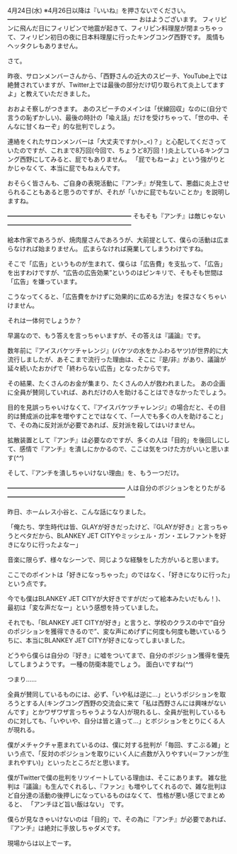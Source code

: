 4月24日(水) ※4月26日以降は『いいね』を押さないでください。
━━━━━━━━━━━━━━━━━━━━━
おはようございます。
フィリピンに飛んだ日にフィリピンで地震が起きて、フィリピン料理屋が閉まっちゃって、フィリピン初日の夜に日本料理屋に行ったキングコング西野です。
風情もヘッタクレもありません。

さて。

昨夜、サロンメンバーさんから、「西野さんの近大のスピーチ、YouTube上では絶賛されていますが、Twitter上では最後の部分だけ切り取られて炎上してますよ」と教えていただきました。

おおよそ察しがつきます。
あのスピーチのメインは「伏線回収」なのに(自分で言うの恥ずかしい)、最後の時計の「喩え話」だけを受けちゃって、「世の中、そんなに甘くねーぞ」的な批判でしょう。

連絡をくれたサロンメンバーは「大丈夫ですか(>_<)？」と心配してくださっていたのですが、これまで8万回(今回で、ちょうど8万回！)炎上しているキングコング西野にしてみると、屁でもありません。
「屁でもねーよ」という強がりとかじゃなくて、本当に屁でもねぇんです。

おそらく皆さんも、ご自身の表現活動に『アンチ』が発生して、悪戯に炎上させられることもあると思うのですが、それが「いかに屁でもないことか」を説明しますね。

━━━━━━━━━━━━━━━━━━━━
そもそも『アンチ』は敵じゃない
━━━━━━━━━━━━━━━━━━━━

絵本作家であろうが、焼肉屋さんであろうが、大前提として、僕らの活動は広まらなければ始まりません。
広まらなければ廃業してしまうわけですね。

そこで「広告」というものが生まれて、僕らは「広告費」を支払って、「広告」を出すわけですが、“広告の広告効果”というのはピンキリで、そもそも世間は「広告」を嫌っています。

こうなってくると、「広告費をかけずに効果的に広める方法」を探さなくちゃいけません。

それは一体何でしょうか？

早漏なので、もう答えを言っちゃいますが、その答えは『議論』です。

数年前に『アイスバケツチャレンジ』(バケツの水をかふわるヤツ)が世界的に大流行しましたが、あそこまで流行った理由は、そこに『是/非』があり、議論が延々続いたおかげで「終わらない広告」となったからです。

その結果、たくさんのお金が集まり、たくさんの人が救われました。
あの企画に全員が賛同していれば、あれだけの人を助けることはできなかったでしょう。

目的を見誤っちゃいけなくて、『アイスバケツチャレンジ』の場合だと、その目的は賛成派の比率を増やすことではなくて、「一人でも多くの人を助けること」で、その為に反対派が必要であれば、反対派を殺してはいけません。

拡散装置として『アンチ』は必要なのですが、多くの人は「目的」を後回しにして、感情で『アンチ』を潰しにかかるので、ここは気をつけた方がいいと思います(*^^*)

そして、『アンチを潰しちゃいけない理由』を、もう一つだけ。

━━━━━━━━━━━━━━━━━━━
人は自分のボジションをとりたがる
━━━━━━━━━━━━━━━━━━━

昨日、ホームレス小谷と、こんな話になりました。

「俺たち、学生時代は皆、GLAYが好きだったけど、『GLAYが好き』と言っちゃうとベタだから、BLANKEY JET CITYやミッシェル・ガン・エレファントを好きになりに行ったよなー」

音楽に限らず、様々なシーンで、同じような経験をした方がいると思います。

ここでのポイントは「好きになっちゃった」のではなく、「好きになりに行った」という点です。

今でも僕はBLANKEY JET CITYが大好きですが(だって絵本みたいだもん！)、最初は「変な声だなー」という感想を持っていました。

それでも、「BLANKEY JET CITYが好き」と言うと、学校のクラスの中で“自分のポジションを獲得できるので”、変な声にめげずに何度も何度も聴いているうちに、本当にBLANKEY JET CITYが好きになってしまいました。

どうやら僕らは自分の『好き』に嘘をついてまで、自分のボジション獲得を優先してしまうようです。
一種の防衛本能でしょう。
面白いですね(*^^*)

つまり……

全員が賛同しているものには、必ず、「いや私は逆に…」というポジションを取ろうとする人(キングコング西野の交流会に来て「私は西野さんには興味がないんです」とかワザワザ言っちゃうような人)が現れるし、全員が批判しているものに対しても、「いやいや、自分は皆と違って…」とボジションをとりにくる人が現れる。

僕がメチャクチャ恵まれているのは、僕に対する批判が「毎回、すこぶる雑」という点で、「反対のポジションを取りにいく人に点数が入りやすい(＝ファンが生まれやすい)」といったところだと思います。

僕がTwitterで僕の批判をリツイートしている理由は、そこにあります。
雑な批判は『議論』も生んでくれるし、『ファン』も増やしてくれるので、雑な批判ほど自分達の活動の後押しになっているものはなくて、
性格が悪い感じでまとめると、
「アンチほど旨い飯はない」
です。

僕らが見なきゃいけないのは「目的」で、その為に『アンチ』が必要であれば、『アンチ』は絶対に手放しちゃダメです。

現場からは以上でーす。
